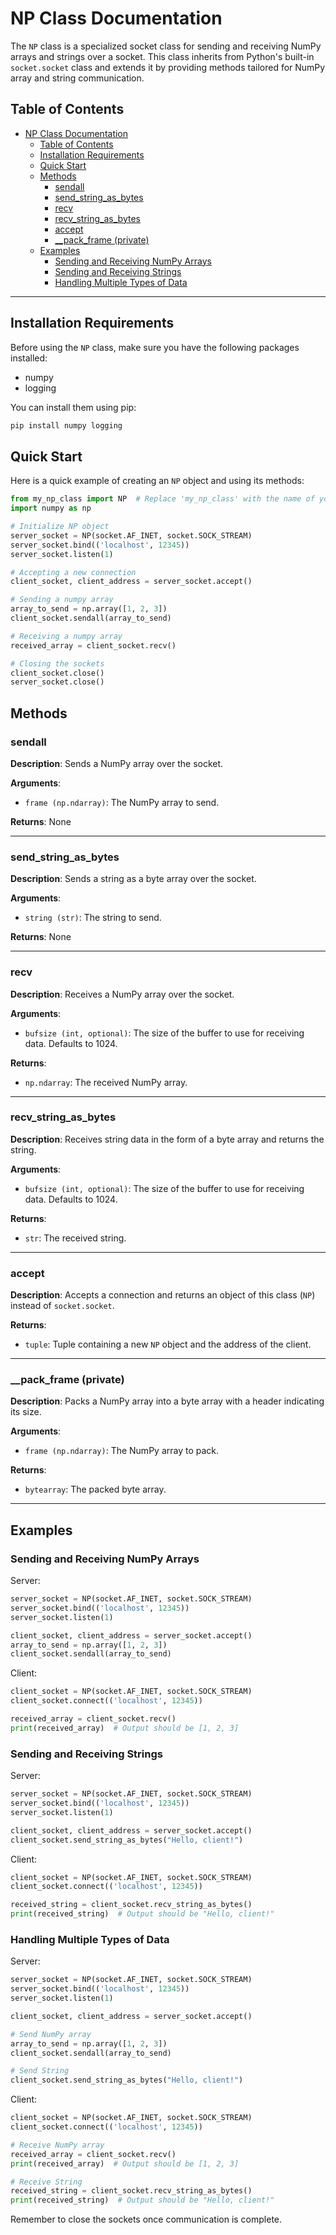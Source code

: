 # NP Class Documentation

The `NP` class is a specialized socket class for sending and receiving NumPy arrays and strings over a socket. This class inherits from Python's built-in `socket.socket` class and extends it by providing methods tailored for NumPy array and string communication.

## Table of Contents
- [NP Class Documentation](#np-class-documentation)
  - [Table of Contents](#table-of-contents)
  - [Installation Requirements](#installation-requirements)
  - [Quick Start](#quick-start)
  - [Methods](#methods)
    - [sendall](#sendall)
    - [send\_string\_as\_bytes](#send_string_as_bytes)
    - [recv](#recv)
    - [recv\_string\_as\_bytes](#recv_string_as_bytes)
    - [accept](#accept)
    - [\_\_pack\_frame (private)](#__pack_frame-private)
  - [Examples](#examples)
    - [Sending and Receiving NumPy Arrays](#sending-and-receiving-numpy-arrays)
    - [Sending and Receiving Strings](#sending-and-receiving-strings)
    - [Handling Multiple Types of Data](#handling-multiple-types-of-data)

---

## Installation Requirements
Before using the `NP` class, make sure you have the following packages installed:

- numpy
- logging

You can install them using pip:

```bash
pip install numpy logging
```

## Quick Start

Here is a quick example of creating an `NP` object and using its methods:

```python
from my_np_class import NP  # Replace 'my_np_class' with the name of your python file
import numpy as np

# Initialize NP object
server_socket = NP(socket.AF_INET, socket.SOCK_STREAM)
server_socket.bind(('localhost', 12345))
server_socket.listen(1)

# Accepting a new connection
client_socket, client_address = server_socket.accept()

# Sending a numpy array
array_to_send = np.array([1, 2, 3])
client_socket.sendall(array_to_send)

# Receiving a numpy array
received_array = client_socket.recv()

# Closing the sockets
client_socket.close()
server_socket.close()
```

## Methods

### sendall
**Description**: Sends a NumPy array over the socket.

**Arguments**:
- `frame (np.ndarray)`: The NumPy array to send.

**Returns**: None

---

### send_string_as_bytes
**Description**: Sends a string as a byte array over the socket.

**Arguments**:
- `string (str)`: The string to send.

**Returns**: None

---

### recv
**Description**: Receives a NumPy array over the socket.

**Arguments**:
- `bufsize (int, optional)`: The size of the buffer to use for receiving data. Defaults to 1024.

**Returns**:
- `np.ndarray`: The received NumPy array.

---

### recv_string_as_bytes
**Description**: Receives string data in the form of a byte array and returns the string.

**Arguments**:
- `bufsize (int, optional)`: The size of the buffer to use for receiving data. Defaults to 1024.

**Returns**:
- `str`: The received string.

---

### accept
**Description**: Accepts a connection and returns an object of this class (`NP`) instead of `socket.socket`.

**Returns**:
- `tuple`: Tuple containing a new `NP` object and the address of the client.

---

### __pack_frame (private)
**Description**: Packs a NumPy array into a byte array with a header indicating its size.

**Arguments**:
- `frame (np.ndarray)`: The NumPy array to pack.

**Returns**:
- `bytearray`: The packed byte array.

---

## Examples

### Sending and Receiving NumPy Arrays
Server:
```python
server_socket = NP(socket.AF_INET, socket.SOCK_STREAM)
server_socket.bind(('localhost', 12345))
server_socket.listen(1)

client_socket, client_address = server_socket.accept()
array_to_send = np.array([1, 2, 3])
client_socket.sendall(array_to_send)
```

Client:
```python
client_socket = NP(socket.AF_INET, socket.SOCK_STREAM)
client_socket.connect(('localhost', 12345))

received_array = client_socket.recv()
print(received_array)  # Output should be [1, 2, 3]
```

### Sending and Receiving Strings
Server:
```python
server_socket = NP(socket.AF_INET, socket.SOCK_STREAM)
server_socket.bind(('localhost', 12345))
server_socket.listen(1)

client_socket, client_address = server_socket.accept()
client_socket.send_string_as_bytes("Hello, client!")
```

Client:
```python
client_socket = NP(socket.AF_INET, socket.SOCK_STREAM)
client_socket.connect(('localhost', 12345))

received_string = client_socket.recv_string_as_bytes()
print(received_string)  # Output should be "Hello, client!"
```

### Handling Multiple Types of Data
Server:
```python
server_socket = NP(socket.AF_INET, socket.SOCK_STREAM)
server_socket.bind(('localhost', 12345))
server_socket.listen(1)

client_socket, client_address = server_socket.accept()

# Send NumPy array
array_to_send = np.array([1, 2, 3])
client_socket.sendall(array_to_send)

# Send String
client_socket.send_string_as_bytes("Hello, client!")
```

Client:
```python
client_socket = NP(socket.AF_INET, socket.SOCK_STREAM)
client_socket.connect(('localhost', 12345))

# Receive NumPy array
received_array = client_socket.recv()
print(received_array)  # Output should be [1, 2, 3]

# Receive String
received_string = client_socket.recv_string_as_bytes()
print(received_string)  # Output should be "Hello, client!"
```

Remember to close the sockets once communication is complete.